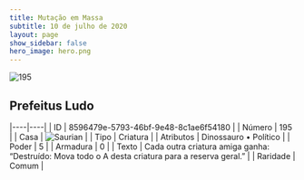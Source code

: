 ```yaml
---
title: Mutação em Massa
subtitle: 10 de julho de 2020
layout: page
show_sidebar: false
hero_image: hero.png
---
```


![195](https://cdn.keyforgegame.com/media/card_front/pt/479_195_JXX4492H2M3J_pt.png)

## Prefeitus Ludo

|----|----|
| ID | 8596479e-5793-46bf-9e48-8c1ae6f54180 |
| Número | 195 |
| Casa | ![Saurian](https://archonarcana.com/images/thumb/9/9e/Saurian_P.png/22px-Saurian_P.png "Sauro") |
| Tipo | Criatura |
| Atributos | Dinossauro • Político |
| Poder | 5 |
| Armadura | 0 |
| Texto | Cada outra criatura amiga ganha: “Destruído: Mova todo o A desta criatura para a reserva geral.” |
| Raridade | Comum |

